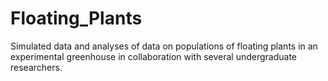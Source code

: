 # Floating_Plants

Simulated data and analyses of data on populations of floating plants in an experimental
greenhouse in collaboration with several undergraduate researchers. 
